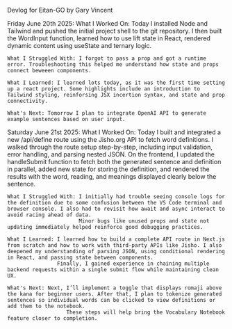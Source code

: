 Devlog for Eitan-GO by Gary Vincent

Friday June 20th 2025:
    What I Worked On: Today I installed Node and Tailwind and pushed the initial project shell to the git repository. I then built the WordInput function, learned how to use lift state in React, rendered dynamic content using useState and ternary logic.

    What I Struggled With: I forgot to pass a prop and got a runtime error. Troubleshooting this helped me understand how state and props connect beweeen components. 

    What I Learned: I learned lots today, as it was the first time setting up a react project. Some highlights include an introduction to Tailwind styling, reinforsing JSX incertion syntax, and state and prop connectivity.

    What's Next: Tomorrow I plan to integrate OpenAI API to generate example sentences based on user input.

Saturday June 21st 2025:
    What I Worked On: Today I built and integrated a new /api/define route using the Jisho.org API to fetch word definitions. I walked through the route setup step-by-step, including input validation, error handling, and parsing nested JSON.
                      On the frontend, I updated the handleSubmit function to fetch both the generated sentence and definition in parallel, added new state for storing the definition, and rendered the results with the word, reading, and meanings displayed clearly below the sentence.

    What I Struggled With: I initially had trouble seeing console logs for the definition due to some confusion between the VS Code terminal and browser console. I also had to revisit how await and async interact to avoid racing ahead of data.
                           Minor bugs like unused props and state not updating immediately helped reinforce good debugging practices.

    What I Learned: I learned how to build a complete API route in Next.js from scratch and how to work with third-party APIs like Jisho. I also deepened my understanding of parsing JSON, using conditional rendering in React, and passing state between components.
                    Finally, I gained experience in chaining multiple backend requests within a single submit flow while maintaining clean UX.

    What's Next: Next, I’ll implement a toggle that displays romaji above the kana for beginner users. After that, I plan to tokenize generated sentences so individual words can be clicked to view definitions or add them to the notebook.
                       These steps will help bring the Vocabulary Notebook feature closer to completion.